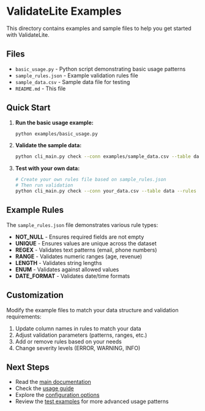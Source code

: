 # ValidateLite Examples

This directory contains examples and sample files to help you get started with ValidateLite.

## Files

- `basic_usage.py` - Python script demonstrating basic usage patterns
- `sample_rules.json` - Example validation rules file
- `sample_data.csv` - Sample data file for testing
- `README.md` - This file

## Quick Start

1. **Run the basic usage example:**
   ```bash
   python examples/basic_usage.py
   ```

2. **Validate the sample data:**
   ```bash
   python cli_main.py check --conn examples/sample_data.csv --table data --rules examples/sample_rules.json
   ```

3. **Test with your own data:**
   ```bash
   # Create your own rules file based on sample_rules.json
   # Then run validation
   python cli_main.py check --conn your_data.csv --table data --rules your_rules.json
   ```

## Example Rules

The `sample_rules.json` file demonstrates various rule types:

- **NOT_NULL** - Ensures required fields are not empty
- **UNIQUE** - Ensures values are unique across the dataset
- **REGEX** - Validates text patterns (email, phone numbers)
- **RANGE** - Validates numeric ranges (age, revenue)
- **LENGTH** - Validates string lengths
- **ENUM** - Validates against allowed values
- **DATE_FORMAT** - Validates date/time formats

## Customization

Modify the example files to match your data structure and validation requirements:

1. Update column names in rules to match your data
2. Adjust validation parameters (patterns, ranges, etc.)
3. Add or remove rules based on your needs
4. Change severity levels (ERROR, WARNING, INFO)

## Next Steps

- Read the [main documentation](../README.md)
- Check the [usage guide](../docs/USAGE.md)
- Explore the [configuration options](../config/)
- Review the [test examples](../tests/) for more advanced usage patterns
